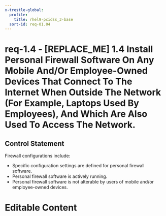 ```yaml
---
x-trestle-global:
  profile:
    title: rhel9-pcidss_3-base
  sort-id: req-01.04
---
```


# req-1.4 - \[REPLACE_ME\] 1.4 Install Personal Firewall Software On Any Mobile And/Or Employee-Owned Devices That Connect To The Internet When Outside The Network (For Example, Laptops Used By Employees), And Which Are Also Used To Access The Network.

## Control Statement

Firewall configurations include:
* Specific configuration settings are defined for personal firewall software.
* Personal firewall software is actively running.
* Personal firewall software is not alterable by users of mobile and/or
  employee-owned devices.


# Editable Content

<!-- Make additions and edits below -->
<!-- The above represents the contents of the control as received by the profile, prior to additions. -->
<!-- If the profile makes additions to the control, they will appear below. -->
<!-- The above markdown may not be edited but you may edit the content below, and/or introduce new additions to be made by the profile. -->
<!-- If there is a yaml header at the top, parameter values may be edited. Use --set-parameters to incorporate the changes during assembly. -->
<!-- The content here will then replace what is in the profile for this control, after running profile-assemble. -->
<!-- The current profile has no added parts for this control, but you may add new ones here. -->
<!-- Each addition must have a heading either of the form ## Control my_addition_name -->
<!-- or ## Part a. (where the a. refers to one of the control statement labels.) -->
<!-- "## Control" parts are new parts added after the statement part. -->
<!-- "## Part" parts are new parts added into the top-level statement part with that label. -->
<!-- Subparts may be added with nested hash levels of the form ### My Subpart Name -->
<!-- underneath the parent ## Control or ## Part being added -->
<!-- See https://oscal-compass.github.io/compliance-trestle/tutorials/ssp_profile_catalog_authoring/ssp_profile_catalog_authoring for guidance. -->
